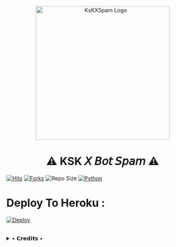 <p align="center">
  <img src="https://te.legra.ph/file/a393e02a0621fbd97617c.jpg"width="350"" alt="KsKXSpam Logo">
</p>
<h1 align="center">
  <b>⚠️ KSK 𝘟 𝘉𝘰𝘵 𝘚𝘱𝘢𝘮 ⚠️</b>
</h1>

[![Hits](https://hits.seeyoufarm.com/api/count/incr/badge.svg?url=https%3A%2F%2Fgithub.com%2FBeingMighty%2FMightyXBotSpam&count_bg=%2379C83D&title_bg=%23555555&icon=&icon_color=%23E7E7E7&title=Hits&edge_flat=true)](https://github.com/BeingMighty/MightyXBotSpam)
[![Forks](https://img.shields.io/github/forks/BeingMighty/MightyXBotSpam?style=flat-square&color=blue)](https://github.com/BeingMighty/MightyXBotSpam/fork)
![Repo Size](https://img.shields.io/github/repo-size/BeingMighty/MightyXBotSpam?&color=limegreen&style=flat-square&logo=github)
[![Python](https://img.shields.io/badge/Python-v3.9.7-blue?style=flat-square)](https://www.python.org/)


# Deploy To Heroku :

[![Deploy](https://www.herokucdn.com/deploy/button.svg)](https://heroku.com/deploy?template=https://github.com/Rahulsharma45/KsKBotSpamDeploy)

<br>

<details>
 
  <summary> • 𝗖𝗿𝗲𝗱𝗶𝘁𝘀 • </summary>
  
* [KsKX Creator](https://github.com/Rahulsharma45)

* [Lonami](https://github.com/LonamiWebs/) For [Telethon.](https://github.com/LonamiWebs/Telethon)

</details>
